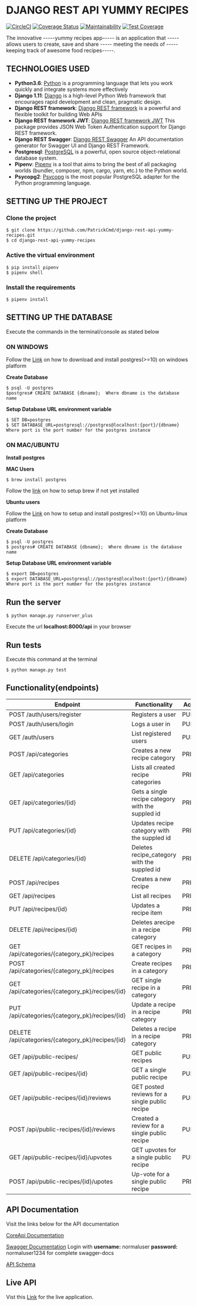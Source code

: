 # DJANGO REST API YUMMY RECIPES

[![CircleCI](https://circleci.com/gh/PatrickCmd/django-rest-api-yummy-recipes/tree/develop.svg?style=svg)](https://circleci.com/gh/PatrickCmd/django-rest-api-yummy-recipes/tree/develop)
[![Coverage Status](https://coveralls.io/repos/github/PatrickCmd/django-rest-api-yummy-recipes/badge.svg?branch=develop)](https://coveralls.io/github/PatrickCmd/django-rest-api-yummy-recipes?branch=develop)
[![Maintainability](https://api.codeclimate.com/v1/badges/6ae0fd096be1b2118fe0/maintainability)](https://codeclimate.com/github/PatrickCmd/django-rest-api-yummy-recipes/maintainability)
[![Test Coverage](https://api.codeclimate.com/v1/badges/6ae0fd096be1b2118fe0/test_coverage)](https://codeclimate.com/github/PatrickCmd/django-rest-api-yummy-recipes/test_coverage)

 The innovative -----yummy recipes app----- is an application that  -----allows users  to create, save and share ----- meeting the needs of -----keeping track of awesome food recipes-----.

## TECHNOLOGIES USED
- **Python3.6**: [Python](https://www.python.org/) is a programming language that lets you work quickly and integrate systems more effectively
- **Django 1.11**: [Django](https://docs.djangoproject.com/en/1.11/) is a high-level Python Web framework that encourages rapid development and clean, pragmatic design.
- **Django REST framework**: [Django REST framework](http://www.django-rest-framework.org/) is a powerful and flexible toolkit for building Web APIs
- **Django REST framework JWT**: [Django REST framework JWT](http://getblimp.github.io/django-rest-framework-jwt/) This package provides JSON Web Token Authentication support for Django REST framework.
- **Django REST Swagger**: [Django REST Swagger](https://github.com/marcgibbons/django-rest-swagger) An API documentation generator for Swagger UI and Django REST Framework.
- **Postgresql**: [PostgreSQL](https://www.postgresql.org/) is a powerful, open source object-relational database system.
- **Pipenv**: [Pipenv](https://docs.pipenv.org/) is a tool that aims to bring the best of all packaging worlds (bundler, composer, npm, cargo, yarn, etc.) to the Python world.
- **Psycopg2**: [Psycopg](http://initd.org/psycopg/) is the most popular PostgreSQL adapter for the Python programming language.

## SETTING UP THE PROJECT

### Clone the project
```
$ git clone https://github.com/PatrickCmd/django-rest-api-yummy-recipes.git
$ cd django-rest-api-yummy-recipes
```

### Active the virtual environment
```
$ pip install pipenv
$ pipenv shell
```

### Install the requirements
```
$ pipenv install
```

## SETTING UP THE DATABASE
Execute the commands in the terminal/console as stated below

### ON WINDOWS
Follow the [Link](https://www.enterprisedb.com/downloads/postgres-postgresql-downloads) on how to download 
and install postgres(>=10) on windows platform

**Create Database**
```
$ psql -U postgres
$postgres# CREATE DATABASE {dbname};  Where dbname is the database name
```
**Setup Database URL environment variable**
```
$ SET DB=postgres
$ SET DATABASE_URL=postgresql://postgres@localhost:{port}/{dbname} Where port is the port number for the postgres instance
```

### ON MAC/UBUNTU
**Install postgres**

**MAC Users**
```
$ brew install postgres
```
Follow the [link](https://brew.sh/) on how to setup brew if not yet installed

**Ubuntu users**

Follow the [Link](https://www.postgresql.org/download/linux/ubuntu/) on how to setup 
and install postgres(>=10) on Ubuntu-linux platform

**Create Database**
```
$ psql -U postgres
$ postgres# CREATE DATABASE {dbname};  Where dbname is the database name
```
**Setup Database URL environment variable**
```
$ export DB=postgres
$ export DATABASE_URL=postgresql://postgres@localhost:{port}/{dbname} Where port is the port number for the postgres instance
```

## Run the server
```
$ python manage.py runserver_plus
```
Execute the url **localhost:8000/api** in your browser

## Run tests
Execute this command at the terminal
```
$ python manage.py test
```
## Functionality(endpoints)
Endpoint | Functionality| Access
------------ | ------------- | ------------- 
POST /auth/users/register | Registers a user | PUBLIC
POST /auth/users/login |Logs a user in | PUBLIC
GET /auth/users |List registered users| PUBLIC
POST /api/categories | Creates a new recipe category | PRIVATE
GET /api/categories | Lists all created recipe categories | PRIVATE
GET /api/categories/{id} | Gets a single recipe category with the suppled id | PRIVATE
PUT /api/categories/{id} | Updates recipe category with the suppled id | PRIVATE
DELETE /api/categories/{id} | Deletes recipe_category with the suppled id | PRIVATE
POST /api/recipes | Creates a new recipe | PRIVATE
GET /api/recipes | List all recipes | PRIVATE
PUT /api/recipes/{id}| Updates a recipe item | PRIVATE
DELETE /api/recipes/{id} | Deletes arecipe in a recipe category | PRIVATE
GET /api/categories/{category_pk}/recipes | GET recipes in a category | PRIVATE
POST /api/categories/{category_pk}/recipes | Create recipes in a category | PRIVATE
GET /api/categories/{category_pk}/recipes/{id} | GET single recipe in a category | PRIVATE
PUT /api/categories/{category_pk}/recipes/{id} | Update a recipe in a recipe category | PRIVATE
DELETE /api/categories/{category_pk}/recipes/{id} | Deletes a recipe in a recipe category | PRIVATE
GET /api/public-recipes/ | GET public recipes | PUBLIC
GET /api/public-recipes/{id} | GET a single public recipe | PUBLIC
GET /api/public-recipes/{id}/reviews | GET posted reviews for a single public recipe | PUBLIC
POST /api/public-recipes/{id}/reviews | Created a review for a single public recipe | PUBLIC
GET /api/public-recipes/{id}/upvotes | GET upvotes for a single public recipe | PUBLIC
POST /api/public-recipes/{id}/upotes | Up-vote for a single public recipe | PRIVATE

## API Documentation
Visit the links below for the API documentation

[CoreApi Documentation](https://django-yummy-recipes.herokuapp.com/docs/)

[Swagger Documentation](https://django-yummy-recipes.herokuapp.com/api_docs/) Login with **username:** normaluser
**password:** normaluser1234 for complete swagger-docs

[API Schema](https://django-yummy-recipes.herokuapp.com/schema/)

## Live API
Vist this [Link](https://django-yummy-recipes.herokuapp.com/api/) for the live application.